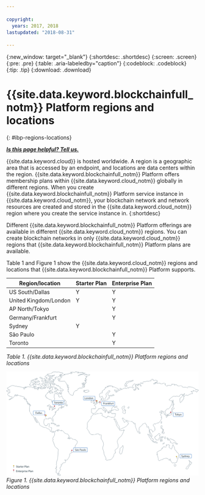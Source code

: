 ```yaml
---

copyright:
  years: 2017, 2018
lastupdated: "2018-08-31"

---
```


{:new_window: target="_blank"}
{:shortdesc: .shortdesc}
{:screen: .screen}
{:pre: .pre}
{:table: .aria-labeledby="caption"}
{:codeblock: .codeblock}
{:tip: .tip}
{:download: .download}


# {{site.data.keyword.blockchainfull_notm}} Platform regions and locations
{: #ibp-regions-locations}


***[Is this page helpful? Tell us.](https://www.surveygizmo.com/s3/4501493/IBM-Blockchain-Documentation)***


{{site.data.keyword.cloud}} is hosted worldwide. A region is a geographic area that is accessed by an endpoint, and locations are data centers within the region. {{site.data.keyword.blockchainfull_notm}} Platform offers membership plans within {{site.data.keyword.cloud_notm}} globally in different regions. When you create {{site.data.keyword.blockchainfull_notm}} Platform service instance in {{site.data.keyword.cloud_notm}}, your blockchain network and network resources are created and stored in the {{site.data.keyword.cloud_notm}} region where you create the service instance in.
{:shortdesc}

Different {{site.data.keyword.blockchainfull_notm}} Platform offerings are available in different {{site.data.keyword.cloud_notm}} regions. You can create blockchain networks in only {{site.data.keyword.cloud_notm}} regions that {{site.data.keyword.blockchainfull_notm}} Platform plans are available.

Table 1 and Figure 1 show the {{site.data.keyword.cloud_notm}} regions and locations that {{site.data.keyword.blockchainfull_notm}} Platform supports.

| Region/location | Starter Plan | Enterprise Plan |
|--------|----------|----------|
| US South/Dallas | Y | Y |
| United Kingdom/London | Y | Y |
| AP North/Tokyo |  | Y |
| Germany/Frankfurt |  | Y |
| Sydney | Y |  |
| São Paulo |  | Y |
| Toronto |  | Y |

_Table 1. {{site.data.keyword.blockchainfull_notm}} Platform regions and locations_


![{{site.data.keyword.blockchainfull_notm}} Platform regions and locations](../images/ibp_regions.png "{{site.data.keyword.blockchainfull_notm}} Platform regions and locations")  
_Figure 1. {{site.data.keyword.blockchainfull_notm}} Platform regions and locations_
